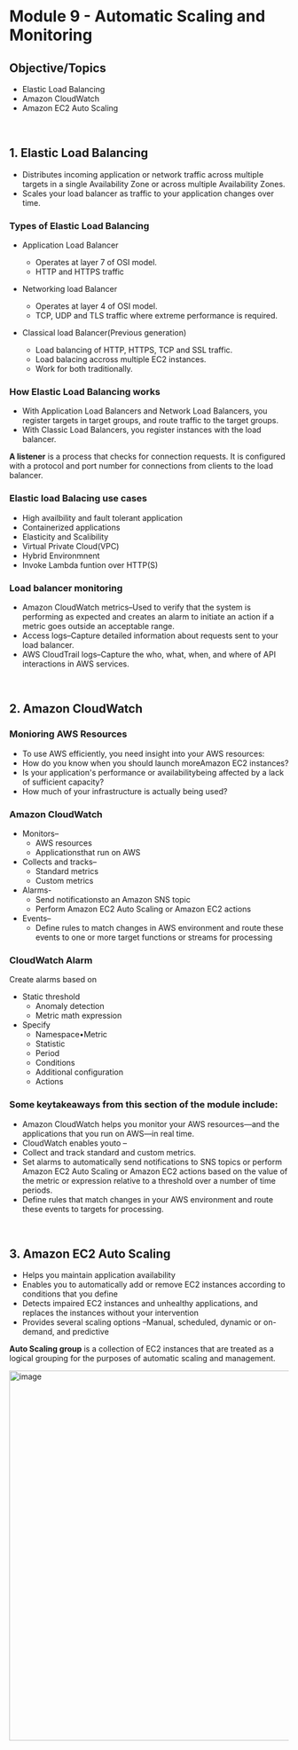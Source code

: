 # Module 9 - Automatic Scaling and Monitoring

## Objective/Topics

- Elastic Load Balancing
- Amazon CloudWatch
- Amazon EC2 Auto Scaling

<br/>

## 1. Elastic Load Balancing

- Distributes incoming application or network traffic across multiple targets in a single Availability Zone or across multiple Availability Zones.
- Scales your load balancer as traffic to your application changes over time.

### Types of Elastic Load Balancing

- Application Load Balancer
    - Operates at layer 7 of OSI model.
    - HTTP and HTTPS traffic

- Networking load Balancer
    - Operates at layer 4 of OSI model.
    - TCP, UDP and TLS traffic where extreme performance is required.

- Classical load Balancer(Previous generation)
    - Load balancing of HTTP, HTTPS, TCP and SSL traffic.
    - Load balacing accross multiple EC2 instances.
    - Work for both traditionally.

### How Elastic Load Balancing works

- With Application Load Balancers and Network Load Balancers, you register targets in target groups, and route traffic to the target groups.
- With Classic Load Balancers, you register instances with the load balancer.

**A listener** is a process that checks for connection requests. It is configured with a protocol and port number for connections from clients to the load balancer. 

### Elastic load Balacing use cases

- High availbility and fault tolerant application
- Containerized applications
- Elasticity and Scalibility
- Virtual Private Cloud(VPC)
- Hybrid Environmnent
- Invoke Lambda funtion over HTTP(S)

### Load balancer monitoring

- Amazon CloudWatch metrics–Used to verify that the system is performing as expected and creates an alarm to initiate an action if a metric goes outside an acceptable range.
- Access logs–Capture detailed information about requests sent to your load balancer.
- AWS CloudTrail logs–Capture the who, what, when, and where of API interactions in AWS services.

<br/>

## 2. Amazon CloudWatch

### Monioring AWS Resources

- To use AWS efficiently, you need insight into your AWS resources:
- How do you know when you should launch moreAmazon EC2 instances?
- Is your application's performance or availabilitybeing affected by a lack of sufficient capacity?
- How much of your infrastructure is actually being used?

### Amazon CloudWatch

- Monitors–
    - AWS resources
    - Applicationsthat run on AWS
- Collects and tracks–
    - Standard metrics
    - Custom metrics
- Alarms-
    - Send notificationsto an Amazon SNS topic
    - Perform Amazon EC2 Auto Scaling or Amazon EC2 actions
- Events–
    - Define rules to match changes in AWS environment and route these events to one or more target functions or streams for processing

### CloudWatch Alarm
Create alarms based on 

- Static threshold
    - Anomaly detection
    - Metric math expression
- Specify 
    - Namespace•Metric
    - Statistic
    - Period
    - Conditions
    - Additional configuration
    - Actions


### Some keytakeaways from this section of the module include:
- Amazon CloudWatch helps you monitor your AWS resources—and the applications that you run on AWS—in real time.
- CloudWatch enables youto –
- Collect and track standard and custom metrics.
- Set alarms to automatically send notifications to SNS topics or perform Amazon EC2 Auto Scaling or Amazon EC2 actions based on the value of the metric or expression relative to a threshold over a number of time periods.
- Define rules that match changes in your AWS environment and route these events to targets for processing.


<br/>

## 3. Amazon EC2 Auto Scaling

- Helps you maintain application availability
- Enables you to automatically add or remove EC2 instances according to conditions that you define
- Detects impaired EC2 instances and unhealthy applications, and replaces the instances without your intervention
- Provides several scaling options –Manual, scheduled, dynamic or on-demand, and predictive

**Auto Scaling group** is a collection of EC2 instances that are treated as a logical grouping for the purposes of automatic scaling and management.

<img width="667" alt="image" src="https://github.com/user-attachments/assets/892e7eef-b165-401b-9599-af290a8b06c2" />





